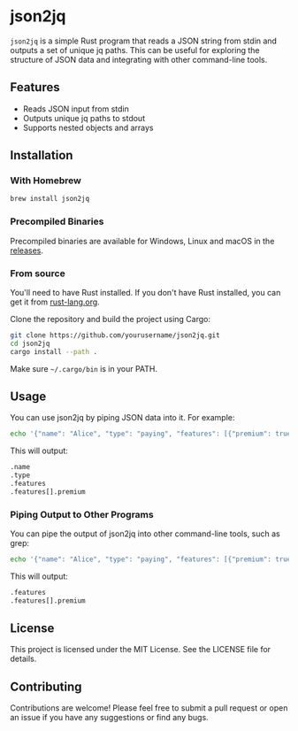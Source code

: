 # json2jq

`json2jq` is a simple Rust program that reads a JSON string from stdin and outputs a set of unique jq paths. This can be useful for exploring the structure of JSON data and integrating with other command-line tools.

## Features

- Reads JSON input from stdin
- Outputs unique jq paths to stdout
- Supports nested objects and arrays

## Installation

### With Homebrew
```sh
brew install json2jq
```

### Precompiled Binaries
Precompiled binaries are available for Windows, Linux and macOS in the [releases](https://github.com/Zeyshi/json2jq/releases).

### From source
You'll need to have Rust installed. If you don't have Rust installed, you can get it from [rust-lang.org](https://www.rust-lang.org/).

Clone the repository and build the project using Cargo:

```sh
git clone https://github.com/yourusername/json2jq.git
cd json2jq
cargo install --path .
```
Make sure `~/.cargo/bin` is in your PATH.


## Usage
You can use json2jq by piping JSON data into it. For example:

```sh
echo '{"name": "Alice", "type": "paying", "features": [{"premium": true}]}' | ./target/release/json2jq
```
This will output:
```sh
.name
.type
.features
.features[].premium
```

### Piping Output to Other Programs
You can pipe the output of json2jq into other command-line tools, such as grep:

```sh
echo '{"name": "Alice", "type": "paying", "features": [{"premium": true}]}' | ./target/release/json2jq | grep features
```
This will output:
```sh
.features
.features[].premium
```

## License
This project is licensed under the MIT License. See the LICENSE file for details.

## Contributing
Contributions are welcome! Please feel free to submit a pull request or open an issue if you have any suggestions or find any bugs.
